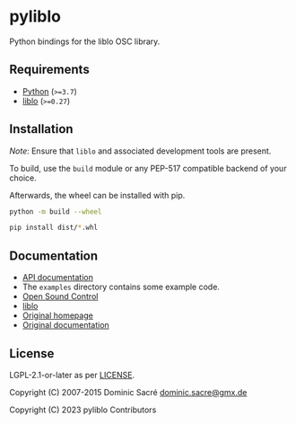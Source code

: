 # pyliblo

Python bindings for the liblo OSC library.

## Requirements

* [Python](https://www.python.org/) (`>=3.7`)
* [liblo][liblo] (`>=0.27`)

## Installation

*Note*: Ensure that `liblo` and associated development tools are present.

To build, use the `build` module or any PEP-517 compatible
backend of your choice.

Afterwards, the wheel can be installed with pip.

```sh
python -m build --wheel

pip install dist/*.whl
```

## Documentation

* [API documentation](https://mididings.github.io/pyliblo/)
* The `examples` directory contains some example code.
* [Open Sound Control](https://opensoundcontrol.stanford.edu)
* [liblo][liblo]
* [Original homepage](https://das.nasophon.de/pyliblo/)
* [Original documentation](https://dsacre.github.io/pyliblo/doc/)

## License

LGPL-2.1-or-later as per [LICENSE](LICENSE).

Copyright (C) 2007-2015  Dominic Sacré  <dominic.sacre@gmx.de>

Copyright (C) 2023 pyliblo Contributors

[liblo]: https://liblo.sourceforge.net
